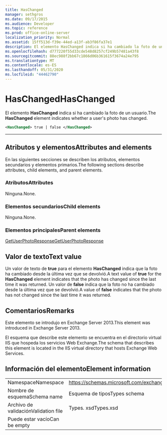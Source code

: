 ```yaml
---
title: HasChanged
manager: sethgros
ms.date: 09/17/2015
ms.audience: Developer
ms.topic: reference
ms.prod: office-online-server
localization_priority: Normal
ms.assetid: 15ff513d-f39e-44ed-a13f-ab3f86fa37e1
description: El elemento HasChanged indica si ha cambiado la foto de un usuario.
ms.openlocfilehash: d777220f55d33cde548d8257cf249b57481a43f8
ms.sourcegitcommit: 88ec988f2bb67c1866d06b361615f3674a24e795
ms.translationtype: MT
ms.contentlocale: es-ES
ms.lasthandoff: 05/31/2020
ms.locfileid: "44462790"
---
```

# <a name="haschanged"></a><span data-ttu-id="7fa70-103">HasChanged</span><span class="sxs-lookup"><span data-stu-id="7fa70-103">HasChanged</span></span>

<span data-ttu-id="7fa70-104">El elemento **HasChanged** indica si ha cambiado la foto de un usuario.</span><span class="sxs-lookup"><span data-stu-id="7fa70-104">The **HasChanged** element indicates whether a user's photo has changed.</span></span> 
  
```XML
<HasChanged> true | false </HasChanged>
```

 ****
## <a name="attributes-and-elements"></a><span data-ttu-id="7fa70-105">Atributos y elementos</span><span class="sxs-lookup"><span data-stu-id="7fa70-105">Attributes and elements</span></span>

<span data-ttu-id="7fa70-106">En las siguientes secciones se describen los atributos, elementos secundarios y elementos primarios.</span><span class="sxs-lookup"><span data-stu-id="7fa70-106">The following sections describe attributes, child elements, and parent elements.</span></span>
  
### <a name="attributes"></a><span data-ttu-id="7fa70-107">Atributos</span><span class="sxs-lookup"><span data-stu-id="7fa70-107">Attributes</span></span>

<span data-ttu-id="7fa70-108">Ninguna.</span><span class="sxs-lookup"><span data-stu-id="7fa70-108">None.</span></span>
  
### <a name="child-elements"></a><span data-ttu-id="7fa70-109">Elementos secundarios</span><span class="sxs-lookup"><span data-stu-id="7fa70-109">Child elements</span></span>

<span data-ttu-id="7fa70-110">Ninguna.</span><span class="sxs-lookup"><span data-stu-id="7fa70-110">None.</span></span>
  
### <a name="parent-elements"></a><span data-ttu-id="7fa70-111">Elementos principales</span><span class="sxs-lookup"><span data-stu-id="7fa70-111">Parent elements</span></span>

[<span data-ttu-id="7fa70-112">GetUserPhotoResponse</span><span class="sxs-lookup"><span data-stu-id="7fa70-112">GetUserPhotoResponse</span></span>](getuserphotoresponse.md)
  
## <a name="text-value"></a><span data-ttu-id="7fa70-113">Valor de texto</span><span class="sxs-lookup"><span data-stu-id="7fa70-113">Text value</span></span>

<span data-ttu-id="7fa70-114">Un valor de texto de **true** para el elemento **HasChanged** indica que la foto ha cambiado desde la última vez que se devolvió.</span><span class="sxs-lookup"><span data-stu-id="7fa70-114">A text value of **true** for the **HasChanged** element indicates that the photo has changed since the last time it was returned.</span></span> <span data-ttu-id="7fa70-115">Un valor de **false** indica que la foto no ha cambiado desde la última vez que se devolvió.</span><span class="sxs-lookup"><span data-stu-id="7fa70-115">A value of **false** indicates that the photo has not changed since the last time it was returned.</span></span> 
  
## <a name="remarks"></a><span data-ttu-id="7fa70-116">Comentarios</span><span class="sxs-lookup"><span data-stu-id="7fa70-116">Remarks</span></span>

<span data-ttu-id="7fa70-117">Este elemento se introdujo en Exchange Server 2013.</span><span class="sxs-lookup"><span data-stu-id="7fa70-117">This element was introduced in Exchange Server 2013.</span></span>
  
<span data-ttu-id="7fa70-118">El esquema que describe este elemento se encuentra en el directorio virtual IIS que hospeda los servicios Web Exchange.</span><span class="sxs-lookup"><span data-stu-id="7fa70-118">The schema that describes this element is located in the IIS virtual directory that hosts Exchange Web Services.</span></span>
  
## <a name="element-information"></a><span data-ttu-id="7fa70-119">Información del elemento</span><span class="sxs-lookup"><span data-stu-id="7fa70-119">Element information</span></span>

|||
|:-----|:-----|
|<span data-ttu-id="7fa70-120">Namespace</span><span class="sxs-lookup"><span data-stu-id="7fa70-120">Namespace</span></span>  <br/> |https://schemas.microsoft.com/exchange/services/2006/types  <br/> |
|<span data-ttu-id="7fa70-121">Nombre de esquema</span><span class="sxs-lookup"><span data-stu-id="7fa70-121">Schema name</span></span>  <br/> |<span data-ttu-id="7fa70-122">Esquema de tipos</span><span class="sxs-lookup"><span data-stu-id="7fa70-122">Types schema</span></span>  <br/> |
|<span data-ttu-id="7fa70-123">Archivo de validación</span><span class="sxs-lookup"><span data-stu-id="7fa70-123">Validation file</span></span>  <br/> |<span data-ttu-id="7fa70-124">Types. xsd</span><span class="sxs-lookup"><span data-stu-id="7fa70-124">Types.xsd</span></span>  <br/> |
|<span data-ttu-id="7fa70-125">Puede estar vacío</span><span class="sxs-lookup"><span data-stu-id="7fa70-125">Can be empty</span></span>  <br/> ||
   

